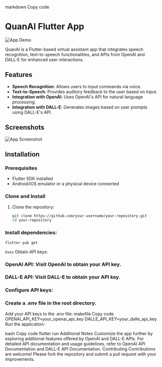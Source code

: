 markdown
Copy code
# QuanAI Flutter App

![App Demo](demo.gif)

QuanAI is a Flutter-based virtual assistant app that integrates speech recognition, text-to-speech functionalities, and APIs from OpenAI and DALL-E for enhanced user interactions.

## Features

- **Speech Recognition**: Allows users to input commands via voice.
- **Text-to-Speech**: Provides auditory feedback to the user based on input.
- **Integration with OpenAI**: Uses OpenAI's API for natural language processing.
- **Integration with DALL-E**: Generates images based on user prompts using DALL-E's API.

## Screenshots

![App Screenshot](screenshot.png)

## Installation

### Prerequisites

- Flutter SDK installed
- Android/iOS emulator or a physical device connected

### Clone and Install

1. Clone the repository:
   ```bash
   git clone https://github.com/your-username/your-repository.git
   cd your-repository
### Install dependencies:
   `flutter pub get`
   
`Uses`
   Obtain API keys:

### OpenAI API: Visit OpenAI to obtain your API key.
### DALL-E API: Visit DALL-E to obtain your API key.
### Configure API keys:

### Create a .env file in the root directory.
Add your API keys to the .env file:
makefile
Copy code
OPENAI_API_KEY=your_openai_api_key
DALLE_API_KEY=your_dalle_api_key
Run the application:

bash
Copy code
flutter run
Additional Notes
Customize the app further by exploring additional features offered by OpenAI and DALL-E APIs.
For detailed API documentation and usage guidelines, refer to OpenAI API Documentation and DALL-E API Documentation.
Contributing
Contributions are welcome! Please fork the repository and submit a pull request with your improvements.
